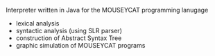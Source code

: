 Interpreter written in Java for the MOUSEYCAT programming lanugage

- lexical analysis
- syntactic analysis (using SLR parser)
- construction of Abstract Syntax Tree
- graphic simulation of MOUSEYCAT programs

